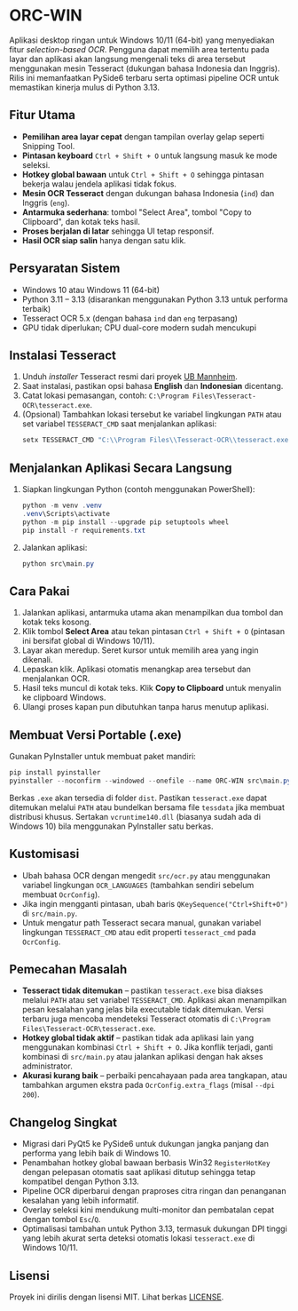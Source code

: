 # ORC-WIN

Aplikasi desktop ringan untuk Windows 10/11 (64-bit) yang menyediakan fitur _selection-based OCR_. Pengguna dapat memilih area tertentu pada layar dan aplikasi akan langsung mengenali teks di area tersebut menggunakan mesin Tesseract (dukungan bahasa Indonesia dan Inggris). Rilis ini memanfaatkan PySide6 terbaru serta optimasi pipeline OCR untuk memastikan kinerja mulus di Python 3.13.

## Fitur Utama

- **Pemilihan area layar cepat** dengan tampilan overlay gelap seperti Snipping Tool.
- **Pintasan keyboard** `Ctrl + Shift + O` untuk langsung masuk ke mode seleksi.
- **Hotkey global bawaan** untuk `Ctrl + Shift + O` sehingga pintasan bekerja walau jendela aplikasi tidak fokus.
- **Mesin OCR Tesseract** dengan dukungan bahasa Indonesia (`ind`) dan Inggris (`eng`).
- **Antarmuka sederhana**: tombol "Select Area", tombol "Copy to Clipboard", dan kotak teks hasil.
- **Proses berjalan di latar** sehingga UI tetap responsif.
- **Hasil OCR siap salin** hanya dengan satu klik.

## Persyaratan Sistem

- Windows 10 atau Windows 11 (64-bit)
- Python 3.11 – 3.13 (disarankan menggunakan Python 3.13 untuk performa terbaik)
- Tesseract OCR 5.x (dengan bahasa `ind` dan `eng` terpasang)
- GPU tidak diperlukan; CPU dual-core modern sudah mencukupi

## Instalasi Tesseract

1. Unduh _installer_ Tesseract resmi dari proyek [UB Mannheim](https://github.com/UB-Mannheim/tesseract/wiki).
2. Saat instalasi, pastikan opsi bahasa **English** dan **Indonesian** dicentang.
3. Catat lokasi pemasangan, contoh: `C:\Program Files\Tesseract-OCR\tesseract.exe`.
4. (Opsional) Tambahkan lokasi tersebut ke variabel lingkungan `PATH` atau set variabel `TESSERACT_CMD` saat menjalankan aplikasi:
   ```powershell
   setx TESSERACT_CMD "C:\\Program Files\\Tesseract-OCR\\tesseract.exe"
   ```

## Menjalankan Aplikasi Secara Langsung

1. Siapkan lingkungan Python (contoh menggunakan PowerShell):
   ```powershell
   python -m venv .venv
   .venv\Scripts\activate
   python -m pip install --upgrade pip setuptools wheel
   pip install -r requirements.txt
   ```

2. Jalankan aplikasi:
   ```powershell
   python src\main.py
   ```

## Cara Pakai

1. Jalankan aplikasi, antarmuka utama akan menampilkan dua tombol dan kotak teks kosong.
2. Klik tombol **Select Area** atau tekan pintasan `Ctrl + Shift + O` (pintasan ini bersifat global di Windows 10/11).
3. Layar akan meredup. Seret kursor untuk memilih area yang ingin dikenali.
4. Lepaskan klik. Aplikasi otomatis menangkap area tersebut dan menjalankan OCR.
5. Hasil teks muncul di kotak teks. Klik **Copy to Clipboard** untuk menyalin ke clipboard Windows.
6. Ulangi proses kapan pun dibutuhkan tanpa harus menutup aplikasi.

## Membuat Versi Portable (.exe)

Gunakan PyInstaller untuk membuat paket mandiri:

```powershell
pip install pyinstaller
pyinstaller --noconfirm --windowed --onefile --name ORC-WIN src\main.py
```

Berkas `.exe` akan tersedia di folder `dist`. Pastikan `tesseract.exe` dapat ditemukan melalui `PATH` atau bundelkan bersama file `tessdata` jika membuat distribusi khusus. Sertakan `vcruntime140.dll` (biasanya sudah ada di Windows 10) bila menggunakan PyInstaller satu berkas.

## Kustomisasi

- Ubah bahasa OCR dengan mengedit `src/ocr.py` atau menggunakan variabel lingkungan `OCR_LANGUAGES` (tambahkan sendiri sebelum membuat `OcrConfig`).
- Jika ingin mengganti pintasan, ubah baris `QKeySequence("Ctrl+Shift+O")` di `src/main.py`.
- Untuk mengatur path Tesseract secara manual, gunakan variabel lingkungan `TESSERACT_CMD` atau edit properti `tesseract_cmd` pada `OcrConfig`.

## Pemecahan Masalah

- **Tesseract tidak ditemukan** – pastikan `tesseract.exe` bisa diakses melalui `PATH` atau set variabel `TESSERACT_CMD`. Aplikasi akan menampilkan pesan kesalahan yang jelas bila executable tidak ditemukan. Versi terbaru juga mencoba mendeteksi Tesseract otomatis di `C:\Program Files\Tesseract-OCR\tesseract.exe`.
- **Hotkey global tidak aktif** – pastikan tidak ada aplikasi lain yang menggunakan kombinasi `Ctrl + Shift + O`. Jika konflik terjadi, ganti kombinasi di `src/main.py` atau jalankan aplikasi dengan hak akses administrator.
- **Akurasi kurang baik** – perbaiki pencahayaan pada area tangkapan, atau tambahkan argumen ekstra pada `OcrConfig.extra_flags` (misal `--dpi 200`).

## Changelog Singkat

- Migrasi dari PyQt5 ke PySide6 untuk dukungan jangka panjang dan performa yang lebih baik di Windows 10.
- Penambahan hotkey global bawaan berbasis Win32 `RegisterHotKey` dengan pelepasan otomatis saat aplikasi ditutup sehingga tetap kompatibel dengan Python 3.13.
- Pipeline OCR diperbarui dengan praproses citra ringan dan penanganan kesalahan yang lebih informatif.
- Overlay seleksi kini mendukung multi-monitor dan pembatalan cepat dengan tombol `Esc`/`Q`.
- Optimalisasi tambahan untuk Python 3.13, termasuk dukungan DPI tinggi yang lebih akurat serta deteksi otomatis lokasi `tesseract.exe` di Windows 10/11.

## Lisensi

Proyek ini dirilis dengan lisensi MIT. Lihat berkas [LICENSE](LICENSE).
